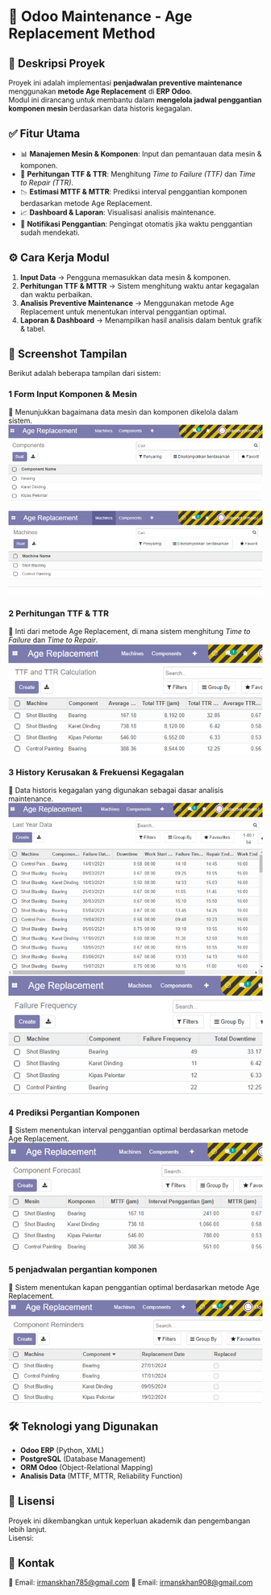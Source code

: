 # 🚀 Odoo Maintenance - Age Replacement Method

## 📌 Deskripsi Proyek

Proyek ini adalah implementasi **penjadwalan preventive maintenance** menggunakan **metode Age Replacement** di **ERP Odoo**.  
Modul ini dirancang untuk membantu dalam **mengelola jadwal penggantian komponen mesin** berdasarkan data historis kegagalan.

## ✅ Fitur Utama

- 📊 **Manajemen Mesin & Komponen**: Input dan pemantauan data mesin & komponen.
- 🔢 **Perhitungan TTF & TTR**: Menghitung *Time to Failure (TTF)* dan *Time to Repair (TTR)*.
- 📉 **Estimasi MTTF & MTTR**: Prediksi interval penggantian komponen berdasarkan metode Age Replacement.
- 📈 **Dashboard & Laporan**: Visualisasi analisis maintenance.
- 🔔 **Notifikasi Penggantian**: Pengingat otomatis jika waktu penggantian sudah mendekati.

## ⚙️ Cara Kerja Modul

1. **Input Data** → Pengguna memasukkan data mesin & komponen.
2. **Perhitungan TTF & MTTR** → Sistem menghitung waktu antar kegagalan dan waktu perbaikan.
3. **Analisis Preventive Maintenance** → Menggunakan metode Age Replacement untuk menentukan interval penggantian optimal.
4. **Laporan & Dashboard** → Menampilkan hasil analisis dalam bentuk grafik & tabel.

## 📸 Screenshot Tampilan

Berikut adalah beberapa tampilan dari sistem:

### **1 Form Input Komponen & Mesin**
📌 Menunjukkan bagaimana data mesin dan komponen dikelola dalam sistem.  
![input komponen](screenshots/komponen.png)
![input mesin](screenshots/mesin.png)

### **2 Perhitungan TTF & TTR**
📌 Inti dari metode Age Replacement, di mana sistem menghitung *Time to Failure* dan *Time to Repair*.  
![Perhitungan TTF TTR](screenshots/ttf_ttr.png)

### **3 History Kerusakan & Frekuensi Kegagalan**
📌 Data historis kegagalan yang digunakan sebagai dasar analisis maintenance.  
![History Kerusakan](screenshots/history.png)
![History Kerusakan](screenshots/frekuensi.png)

### **4 Prediksi Pergantian Komponen**
📌 Sistem menentukan interval penggantian optimal berdasarkan metode Age Replacement.  
![Prediksi Pergantian](screenshots/prediksi.png)

### **5 penjadwalan pergantian komponen**
📌 Sistem menentukan kapan penggantian optimal berdasarkan metode Age Replacement.  
![Prediksi Pergantian](screenshots/penjadwalan.png)

## 🛠️ Teknologi yang Digunakan

- **Odoo ERP** (Python, XML)
- **PostgreSQL** (Database Management)
- **ORM Odoo** (Object-Relational Mapping)
- **Analisis Data** (MTTF, MTTR, Reliability Function)

## 📜 Lisensi
Proyek ini dikembangkan untuk keperluan akademik dan pengembangan lebih lanjut.  
Lisensi: 

## 📩 Kontak

📧 Email: irmanskhan785@gmail.com
📧 Email: irmanskhan908@gmail.com
